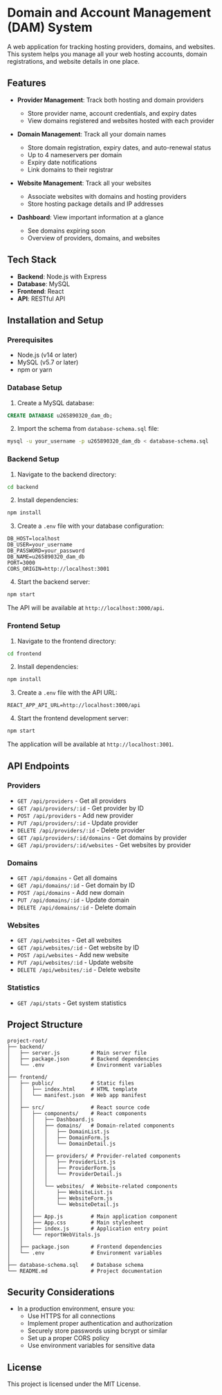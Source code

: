 # Domain and Account Management (DAM) System

A web application for tracking hosting providers, domains, and websites. This system helps you manage all your web hosting accounts, domain registrations, and website details in one place.

## Features

- **Provider Management**: Track both hosting and domain providers
  - Store provider name, account credentials, and expiry dates
  - View domains registered and websites hosted with each provider

- **Domain Management**: Track all your domain names
  - Store domain registration, expiry dates, and auto-renewal status
  - Up to 4 nameservers per domain
  - Expiry date notifications
  - Link domains to their registrar

- **Website Management**: Track all your websites
  - Associate websites with domains and hosting providers
  - Store hosting package details and IP addresses

- **Dashboard**: View important information at a glance
  - See domains expiring soon
  - Overview of providers, domains, and websites

## Tech Stack

- **Backend**: Node.js with Express
- **Database**: MySQL
- **Frontend**: React
- **API**: RESTful API

## Installation and Setup

### Prerequisites

- Node.js (v14 or later)
- MySQL (v5.7 or later)
- npm or yarn

### Database Setup

1. Create a MySQL database:

```sql
CREATE DATABASE u265890320_dam_db;
```

2. Import the schema from `database-schema.sql` file:

```bash
mysql -u your_username -p u265890320_dam_db < database-schema.sql
```

### Backend Setup

1. Navigate to the backend directory:

```bash
cd backend
```

2. Install dependencies:

```bash
npm install
```

3. Create a `.env` file with your database configuration:

```
DB_HOST=localhost
DB_USER=your_username
DB_PASSWORD=your_password
DB_NAME=u265890320_dam_db
PORT=3000
CORS_ORIGIN=http://localhost:3001
```

4. Start the backend server:

```bash
npm start
```

The API will be available at `http://localhost:3000/api`.

### Frontend Setup

1. Navigate to the frontend directory:

```bash
cd frontend
```

2. Install dependencies:

```bash
npm install
```

3. Create a `.env` file with the API URL:

```
REACT_APP_API_URL=http://localhost:3000/api
```

4. Start the frontend development server:

```bash
npm start
```

The application will be available at `http://localhost:3001`.

## API Endpoints

### Providers

- `GET /api/providers` - Get all providers
- `GET /api/providers/:id` - Get provider by ID
- `POST /api/providers` - Add new provider
- `PUT /api/providers/:id` - Update provider
- `DELETE /api/providers/:id` - Delete provider
- `GET /api/providers/:id/domains` - Get domains by provider
- `GET /api/providers/:id/websites` - Get websites by provider

### Domains

- `GET /api/domains` - Get all domains
- `GET /api/domains/:id` - Get domain by ID
- `POST /api/domains` - Add new domain
- `PUT /api/domains/:id` - Update domain
- `DELETE /api/domains/:id` - Delete domain

### Websites

- `GET /api/websites` - Get all websites
- `GET /api/websites/:id` - Get website by ID
- `POST /api/websites` - Add new website
- `PUT /api/websites/:id` - Update website
- `DELETE /api/websites/:id` - Delete website

### Statistics

- `GET /api/stats` - Get system statistics

## Project Structure

```
project-root/
├── backend/
│   ├── server.js          # Main server file
│   ├── package.json       # Backend dependencies
│   └── .env               # Environment variables
│
├── frontend/
│   ├── public/            # Static files
│   │   ├── index.html     # HTML template
│   │   └── manifest.json  # Web app manifest
│   │
│   ├── src/               # React source code
│   │   ├── components/    # React components
│   │   │   ├── Dashboard.js
│   │   │   ├── domains/   # Domain-related components
│   │   │   │   ├── DomainList.js
│   │   │   │   ├── DomainForm.js
│   │   │   │   └── DomainDetail.js
│   │   │   │
│   │   │   ├── providers/ # Provider-related components
│   │   │   │   ├── ProviderList.js
│   │   │   │   ├── ProviderForm.js
│   │   │   │   └── ProviderDetail.js
│   │   │   │
│   │   │   └── websites/  # Website-related components
│   │   │       ├── WebsiteList.js
│   │   │       ├── WebsiteForm.js
│   │   │       └── WebsiteDetail.js
│   │   │
│   │   ├── App.js         # Main application component
│   │   ├── App.css        # Main stylesheet
│   │   ├── index.js       # Application entry point
│   │   └── reportWebVitals.js
│   │
│   ├── package.json       # Frontend dependencies
│   └── .env               # Environment variables
│
├── database-schema.sql    # Database schema
└── README.md              # Project documentation
```

## Security Considerations

- In a production environment, ensure you:
  - Use HTTPS for all connections
  - Implement proper authentication and authorization
  - Securely store passwords using bcrypt or similar
  - Set up a proper CORS policy
  - Use environment variables for sensitive data

## License

This project is licensed under the MIT License.
